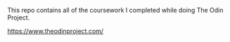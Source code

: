 This repo contains all of the coursework I completed while doing The Odin Project.

https://www.theodinproject.com/
